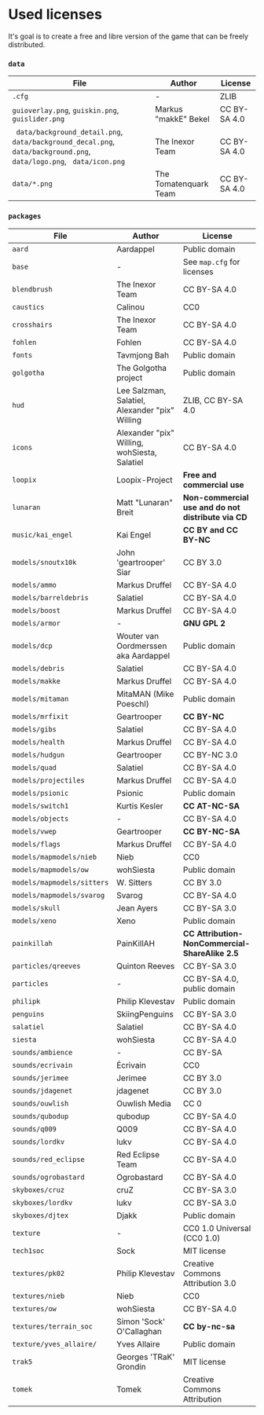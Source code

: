 # Used licenses

It's goal is to create a free and libre version of the game that can be freely distributed.

### `data`

| File | Author | License |
| ---- | ------ | ------- |
| `.cfg` | -    | ZLIB    |
| `guioverlay.png`, `guiskin.png`, `guislider.png` | Markus "makkE" Bekel | CC BY-SA 4.0 |
| ` data/background_detail.png`, ` data/background_decal.png`, ` data/background.png`, ` data/logo.png`, ` data/icon.png` | The Inexor Team | CC BY-SA 4.0 |
| `data/*.png` | The Tomatenquark Team | CC BY-SA 4.0 |

### `packages`

| File | Author | License |
| ---- | ------ | ------- |
| `aard` | Aardappel | Public domain |
| `base` | - | See `map.cfg` for licenses |
| `blendbrush` | The Inexor Team | CC BY-SA 4.0 |
| `caustics` | Calinou | CC0 |
| `crosshairs` | The Inexor Team | CC BY-SA 4.0 |
| `fohlen` | Fohlen | CC BY-SA 4.0 |
| `fonts` | Tavmjong Bah | Public domain |
| `golgotha` | The Golgotha project | Public domain |
| `hud` | Lee Salzman, Salatiel, Alexander "pix" Willing | ZLIB, CC BY-SA 4.0 |
| `icons` | Alexander "pix" Willing, wohSiesta, Salatiel | CC BY-SA 4.0 |
| `loopix` | Loopix-Project | **Free and commercial use** |
| `lunaran` | Matt "Lunaran"  Breit | **Non-commercial use and do not distribute via CD** |
| `music/kai_engel` | Kai Engel | **CC BY and CC BY-NC** |
| `models/snoutx10k` | John 'geartrooper' Siar | CC BY 3.0 |
| `models/ammo`  | Markus Druffel | CC BY-SA 4.0 |
| `models/barreldebris` | Salatiel | CC BY-SA 4.0 |
| `models/boost` | Markus Druffel | CC BY-SA 4.0 |
| `models/armor` | - | **GNU GPL 2** |
| `models/dcp`   | Wouter van Oordmerssen aka Aardappel | Public domain |
| `models/debris` | Salatiel | CC BY-SA 4.0 |
| `models/makke` | Markus Druffel | CC BY-SA 4.0 |
| `models/mitaman` | MitaMAN (Mike Poeschl) | Public domain |
| `models/mrfixit` | Geartrooper | **CC BY-NC** |
| `models/gibs` | Salatiel | CC BY-SA 4.0 |
| `models/health` | Markus Druffel | CC BY-SA 4.0 |
| `models/hudgun` | Geartrooper | CC BY-NC 3.0 |
| `models/quad` | Salatiel      | CC BY-SA 4.0 |
| `models/projectiles` | Markus Druffel | CC BY-SA 4.0 |
| `models/psionic` | Psionic | Public domain |
| `models/switch1` | Kurtis Kesler | **CC AT-NC-SA** |
| `models/objects` | - | CC BY-SA 4.0 |
| `models/vwep` | Geartrooper | **CC BY-NC-SA** |
| `models/flags` | Markus Druffel | CC BY-SA 4.0 |
| `models/mapmodels/nieb` | Nieb | CC0 |
| `models/mapmodels/ow` | wohSiesta | Public domain |
| `models/mapmodels/sitters` | W. Sitters | CC BY 3.0 |
| `models/mapmodels/svarog` | Svarog | CC BY-SA 4.0 |
| `models/skull` | Jean Ayers | CC BY-SA 3.0 |
| `models/xeno` | Xeno | Public domain |
| `painkillah` | PainKillAH | **CC Attribution-NonCommercial-ShareAlike 2.5** |
| `particles/qreeves` | Quinton Reeves | CC BY-SA 3.0 |
| `particles` | - | CC BY-SA 4.0, public domain |
| `philipk` | Philip Klevestav | Public domain |
| `penguins` | SkiingPenguins | CC BY-SA 3.0 |
| `salatiel` | Salatiel | CC BY-SA 4.0 |
| `siesta`   | wohSiesta | CC BY-SA 4.0 |
| `sounds/ambience` | - | CC BY-SA     |
| `sounds/ecrivain` | Écrivain | CC0 |
| `sounds/jerimee` | Jerimee | CC BY 3.0 |
| `sounds/jdagenet` | jdagenet | CC BY 3.0 |
| `sounds/ouwlish` | Ouwlish Media | CC 0 |
| `sounds/qubodup` | qubodup | CC BY-SA 4.0 |
| `sounds/q009` | Q009 | CC BY-SA 4.0 |
| `sounds/lordkv` | lukv | CC BY-SA 4.0 |
| `sounds/red_eclipse` | Red Eclipse Team | CC BY-SA 4.0 |
| `sounds/ogrobastard` | Ogrobastard      | CC BY-SA 4.0 |
| `skyboxes/cruz` | cruZ | CC BY-SA 3.0 |
| `skyboxes/lordkv` | lukv | CC BY-SA 3.0 |
| `skyboxes/djtex` | Djakk | Public domain |
| `texture` | - | CC0 1.0 Universal (CC0 1.0) |
| `tech1soc`| Sock | MIT license |
| `textures/pk02` | Philip Klevestav | Creative Commons Attribution 3.0 |
| `textures/nieb` | Nieb | CC0 |
| `textures/ow` | wohSiesta | CC BY-SA 4.0 |
| `textures/terrain_soc` | Simon 'Sock' O'Callaghan | **CC by-nc-sa** |
| `texture/yves_allaire/` | Yves Allaire | Public domain |
| `trak5` | Georges 'TRaK' Grondin | MIT license |
| `tomek` | Tomek | Creative Commons Attribution |
